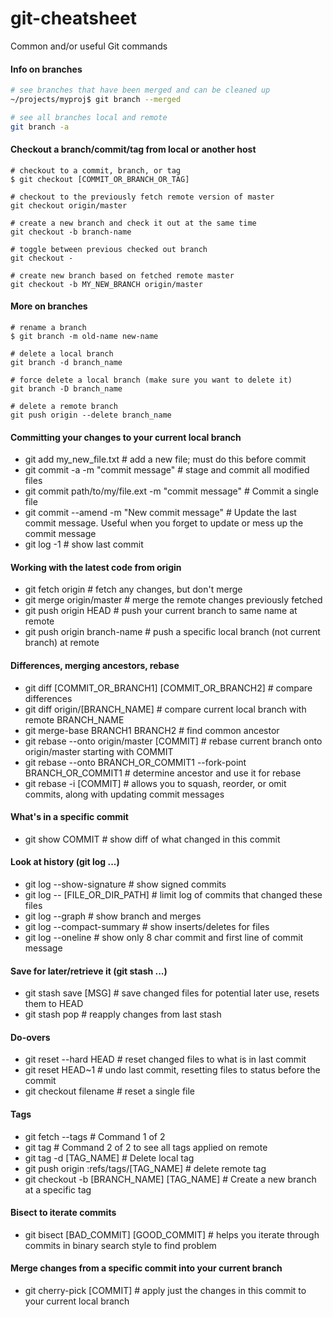 # git-cheatsheet
Common and/or useful Git commands

#### Info on branches
```bash
# see branches that have been merged and can be cleaned up 
~/projects/myproj$ git branch --merged 

# see all branches local and remote 
git branch -a 
```

#### Checkout a branch/commit/tag from local or another host
```console
# checkout to a commit, branch, or tag
$ git checkout [COMMIT_OR_BRANCH_OR_TAG] 

# checkout to the previously fetch remote version of master
git checkout origin/master  

# create a new branch and check it out at the same time
git checkout -b branch-name 

# toggle between previous checked out branch
git checkout -  

# create new branch based on fetched remote master 
git checkout -b MY_NEW_BRANCH origin/master 
```

#### More on branches
```shell
# rename a branch
$ git branch -m old-name new-name 

# delete a local branch
git branch -d branch_name 

# force delete a local branch (make sure you want to delete it)
git branch -D branch_name 

# delete a remote branch
git push origin --delete branch_name 
```

#### Committing your changes to your current local branch
* git add my_new_file.txt # add a new file; must do this before commit
* git commit -a -m "commit message" # stage and commit all modified files    
* git commit path/to/my/file.ext -m "commit message" # Commit a single file
* git commit --amend -m "New commit message" # Update the last commit message. Useful when you forget to update or mess up the commit message
* git log -1 # show last commit
   
#### Working with the latest code from origin
* git fetch origin # fetch any changes, but don't merge    
* git merge origin/master  # merge the remote changes previously fetched  
* git push origin HEAD # push your current branch to same name at remote 
* git push origin branch-name # push a specific local branch (not current branch) at remote

####  Differences, merging ancestors, rebase
* git diff [COMMIT_OR_BRANCH1] [COMMIT_OR_BRANCH2] # compare differences 
* git diff origin/[BRANCH_NAME] # compare current local branch with remote BRANCH_NAME
* git merge-base BRANCH1 BRANCH2 # find common ancestor 
* git rebase --onto origin/master [COMMIT] # rebase current branch onto origin/master starting with COMMIT 
* git rebase --onto BRANCH_OR_COMMIT1 --fork-point BRANCH_OR_COMMIT1 # determine ancestor and use it for rebase 
* git rebase -i [COMMIT] # allows you to squash, reorder, or omit commits, along with updating commit messages 

#### What's in a specific commit
* git show COMMIT # show diff of what changed in this commit 

#### Look at history (git log ...)
* git log --show-signature # show signed commits 
* git log -- [FILE_OR_DIR_PATH] # limit log of commits that changed these files 
* git log --graph # show branch and merges 
* git log --compact-summary # show inserts/deletes for files 
* git log --oneline # show only 8 char commit and first line of commit message 

#### Save for later/retrieve it (git stash ...)
* git stash save [MSG] # save changed files for potential later use, resets them to HEAD 
* git stash pop # reapply changes from last stash 

#### Do-overs
* git reset --hard HEAD # reset changed files to what is in last commit 
* git reset HEAD~1 # undo last commit, resetting files to status before the commit
* git checkout filename # reset a single file 

#### Tags
* git fetch --tags # Command 1 of 2
* git tag # Command 2 of 2 to see all tags applied on remote
* git tag -d [TAG_NAME] # Delete local tag 
* git push origin :refs/tags/[TAG_NAME] # delete remote tag
* git checkout -b [BRANCH_NAME] [TAG_NAME] # Create a new branch at a specific tag

#### Bisect to iterate commits
* git bisect [BAD_COMMIT] [GOOD_COMMIT] # helps you iterate through commits in binary search style to find problem 

#### Merge changes from a specific commit into your current branch
* git cherry-pick [COMMIT] # apply just the changes in this commit to your current local branch 
